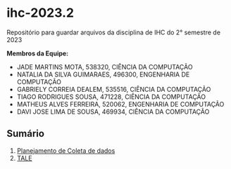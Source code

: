 # ihc-2023.2
Repositório para guardar arquivos da disciplina de IHC do 2° semestre de 2023

**Membros da Equipe:**
- JADE MARTINS MOTA, 538320, CIÊNCIA DA COMPUTAÇÃO
- NATALIA DA SILVA GUIMARAES, 496300, ENGENHARIA DE COMPUTAÇÃO
- GABRIELY CORREIA DEALEM, 535516, CIÊNCIA DA COMPUTAÇÃO
- TIAGO RODRIGUES SOUSA, 471228, CIÊNCIA DA COMPUTAÇÃO
- MATHEUS ALVES FERREIRA, 520062, ENGENHARIA DE COMPUTAÇÃO
- DAVI JOSE LIMA DE SOUSA, 469934, CIÊNCIA DA COMPUTAÇÃO

## Sumário
1. [Planejamento de Coleta de dados](planejamento-de-coleta-de-dados.md)
2. [TALE](tale.md) 
